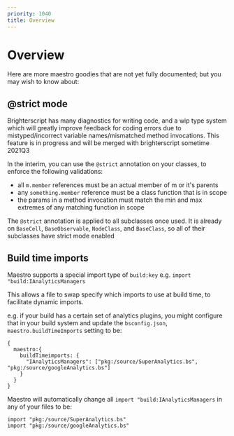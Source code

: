 ```yaml
---
priority: 1040
title: Overview
---
```


# Overview

Here are more maestro goodies that are not yet fully documented; but you may wish to know about:

## @strict mode
Brighterscript has many diagnostics for writing code, and a wip type system which will greatly improve feedback for coding errors due to mistyped/incorrect variable names/mismatched method invocations. This feature is in progress and will be merged with brighterscript sometime 2021Q3

In the interim, you can use the `@strict` annotation on your classes, to enforce the following validations:

 - all `m.member` references must be an actual member of m or it's parents
 - any `something.member` reference must be a class function that is in scope
 - the params in a method invocation must match the min and max extremes of any matching function in scope

The `@strict` annotation is applied to all subclasses once used. It is already on `BaseCell`, `BaseObservable`, `NodeClass`, and `BaseClass`, so all of their subclasses have strict mode enabled


## Build time imports

Maestro supports a special import type of `build:key` e.g. `import "build:IAnalyticsManagers`

This allows a file to swap specify which imports to use at build time, to facilitate dynamic imports.

e.g. if your build has a certain set of analytics plugins, you might configure that in your build system and update the `bsconfig.json`, `maestro.buildTimeImports` setting to be:

```
{
  maestro:{
    buildTimeimports: {
      "IAnalyticsManagers": ["pkg:/source/SuperAnalytics.bs", "pkg:/source/googleAnalytics.bs"]
    }
  }
}
```

Maestro will automatically change all `import "build:IAnalyticsManagers` in any of your files to be:

```
import "pkg:/source/SuperAnalytics.bs"
import "pkg:/source/googleAnalytics.bs"
```